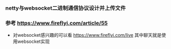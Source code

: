 ### netty与websocket二进制通信协议设计并上传文件
### 参考 https://www.fireflyi.com/article/55
* 对websocket感兴趣的可以看 https://www.fireflyi.com/live  其中聊天就是使用websocket实现